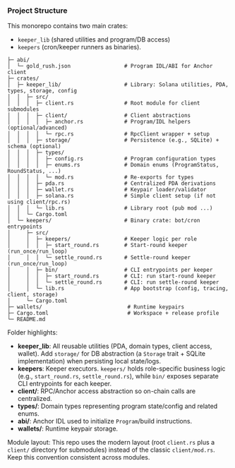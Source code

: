 ### Project Structure

This monorepo contains two main crates:
- `keeper_lib` (shared utilities and program/DB access)
- `keepers` (cron/keeper runners as binaries).

```text
├─ abi/
│  └─ gold_rush.json                 # Program IDL/ABI for Anchor client
├─ crates/
│  ├─ keeper_lib/                    # Library: Solana utilities, PDA, types, storage, config
│  │  ├─ src/
│  │  │  ├─ client.rs                # Root module for client submodules
│  │  │  ├─ client/                  # Client abstractions
│  │  │  │  ├─ anchor.rs             # Program/IDL helpers (optional/advanced)
│  │  │  │  └─ rpc.rs                # RpcClient wrapper + setup
│  │  │  ├─ storage/                 # Persistence (e.g., SQLite) + schema (optional)
│  │  │  ├─ types/
│  │  │  │  ├─ config.rs             # Program configuration types
│  │  │  │  ├─ enums.rs              # Domain enums (ProgramStatus, RoundStatus, ...)
│  │  │  │  └─ mod.rs                # Re-exports for types
│  │  │  ├─ pda.rs                   # Centralized PDA derivations
│  │  │  ├─ wallet.rs                # Keypair loader/validator
│  │  │  ├─ solana.rs                # Simple client setup (if not using client/rpc.rs)
│  │  │  └─ lib.rs                   # Library root (pub mod ...)
│  │  └─ Cargo.toml
│  └─ keepers/                       # Binary crate: bot/cron entrypoints
│     ├─ src/
│     │  ├─ keepers/                 # Keeper logic per role
│     │  │  ├─ start_round.rs        # Start-round keeper (run_once/run_loop)
│     │  │  └─ settle_round.rs       # Settle-round keeper (run_once/run_loop)
│     │  ├─ bin/                     # CLI entrypoints per keeper
│     │  │  ├─ start_round.rs        # CLI: run start-round keeper
│     │  │  └─ settle_round.rs       # CLI: run settle-round keeper
│     │  └─ lib.rs                   # App bootstrap (config, tracing, client, storage)
│     └─ Cargo.toml
├─ wallets/                           # Runtime keypairs
├─ Cargo.toml                         # Workspace + release profile
└─ README.md
```

Folder highlights:
- **keeper_lib**: All reusable utilities (PDA, domain types, client access, wallet). Add `storage/` for DB abstraction (a `Storage` trait + SQLite implementation) when persisting local state/logs.
- **keepers**: Keeper executors. `keepers/` holds role-specific business logic (e.g., `start_round.rs`, `settle_round.rs`), while `bin/` exposes separate CLI entrypoints for each keeper.
- **client/**: RPC/Anchor access abstraction so on-chain calls are centralized.
- **types/**: Domain types representing program state/config and related enums.
- **abi/**: Anchor IDL used to initialize `Program`/build instructions.
- **wallets/**: Runtime keypair storage.

Module layout: This repo uses the modern layout (root `client.rs` plus a `client/` directory for submodules) instead of the classic `client/mod.rs`. Keep this convention consistent across modules.

